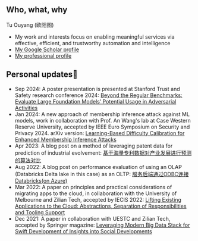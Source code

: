 <!--
**ouyangtu/ouyangtu** is a ✨ _special_ ✨ repository because its `README.md` (this file) appears on your GitHub profile.

Here are some ideas to get you started:

- 🔭 I’m currently working on ...
- 🌱 I’m currently learning ...
- 👯 I’m looking to collaborate on ...
- 🤔 I’m looking for help with ...
- 💬 Ask me about ...
- 📫 How to reach me: ...
- 😄 Pronouns: ...
- ⚡ Fun fact: ...
-->
## Who, what, why
Tu Ouyang (欧阳图)
* My work and interests focus on enabling meaningful services via effective, efficient, and trustworthy automation and intelligence
* [My Google Scholar profile](https://scholar.google.com/citations?user=FkSf_VQAAAAJ&hl=en)
* [My professional profile](https://www.linkedin.com/in/tuouyang)

## Personal updates👋
* Sep 2024: A poster presentation is presented at Stanford Trust and Safety research conference 2024: [Beyond the Regular Benchmarks: Evaluate Large Foundation Models’ Potential Usage
in Adversarial Activities](https://github.com/CWRU-Network-Lab/fm4risk/blob/main/publications/Stanford%20T%26S%202024%20poster%20-%20CWRU.pdf)
* Jan 2024: A new approach of membership inference attack against ML models, work in collaboration with Prof. An Wang's lab at Case Western Reserve University, accepted by IEEE Euro Symposium on Security and Privacy 2024. arXiv version: [Learning-Based Difficulty Calibration for Enhanced Membership Inference Attacks](https://arxiv.org/abs/2401.04929)
* Apr 2023: A blog post on a method of leveraging patent data for prediction of industrial evolvement: [基于海量专利数据对产业发展进行预测的算法对比](https://github.com/ziliantech-org/doc-zilian-wiki/wiki/%E5%9F%BA%E4%BA%8E%E6%B5%B7%E9%87%8F%E4%B8%93%E5%88%A9%E6%95%B0%E6%8D%AE%E5%AF%B9%E4%BA%A7%E4%B8%9A%E5%8F%91%E5%B1%95%E8%BF%9B%E8%A1%8C%E9%A2%84%E6%B5%8B%E7%9A%84%E7%AE%97%E6%B3%95%E5%AF%B9%E6%AF%94)
* Aug 2022: A blog post on performance evaluation of using an OLAP (Databricks Delta lake in this case) as an OLTP: [服务后端通过ODBC连接Databricks(on Azure)](https://github.com/ziliantech-org/doc-zilian-wiki/wiki/%E6%9C%8D%E5%8A%A1%E5%90%8E%E7%AB%AF%E9%80%9A%E8%BF%87ODBC%E8%BF%9E%E6%8E%A5Databricks(on-Azure)%EF%BC%9A%E4%BB%A5Django%E4%B8%BA%E4%BE%8B)
* Mar 2022: A paper on principles and practical considerations of migrating apps to the cloud, in collaboration with the University of Melbourne and Zilian Tech, accepted by IECIS 2022: [Lifting Existing Applications to the Cloud: Abstractions, Separation of Responsibilities and Tooling Support](https://www.insticc.org/node/TechnicalProgram/iceis/2022/presentationDetails/111090)
* Dec 2021: A paper in collaboration with UESTC and Zilian Tech, accepted by Springer magazine: [Leveraging Modern Big Data Stack for Swift Development of Insights into Social Developments](https://link.springer.com/chapter/10.1007/978-981-19-2456-9_34)


  
